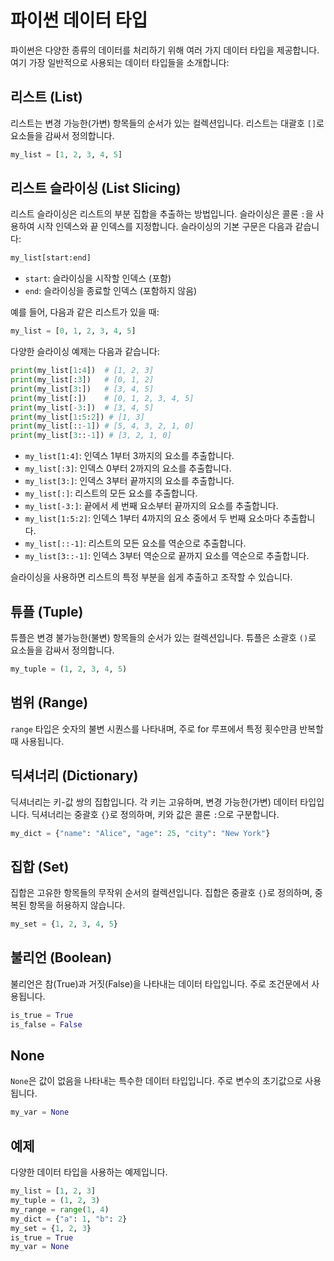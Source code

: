 # 파이썬 데이터 타입

파이썬은 다양한 종류의 데이터를 처리하기 위해 여러 가지 데이터 타입을 제공합니다. 여기 가장 일반적으로 사용되는 데이터 타입들을 소개합니다:

## 리스트 (List)
리스트는 변경 가능한(가변) 항목들의 순서가 있는 컬렉션입니다. 리스트는 대괄호 `[]`로 요소들을 감싸서 정의합니다.

```python
my_list = [1, 2, 3, 4, 5]
```
## 리스트 슬라이싱 (List Slicing)
리스트 슬라이싱은 리스트의 부분 집합을 추출하는 방법입니다. 슬라이싱은 콜론 `:`을 사용하여 시작 인덱스와 끝 인덱스를 지정합니다. 슬라이싱의 기본 구문은 다음과 같습니다:

```python
my_list[start:end]
```

- `start`: 슬라이싱을 시작할 인덱스 (포함)
- `end`: 슬라이싱을 종료할 인덱스 (포함하지 않음)

예를 들어, 다음과 같은 리스트가 있을 때:

```python
my_list = [0, 1, 2, 3, 4, 5]
```

다양한 슬라이싱 예제는 다음과 같습니다:

```python
print(my_list[1:4])  # [1, 2, 3]
print(my_list[:3])   # [0, 1, 2]
print(my_list[3:])   # [3, 4, 5]
print(my_list[:])    # [0, 1, 2, 3, 4, 5]
print(my_list[-3:])  # [3, 4, 5]
print(my_list[1:5:2]) # [1, 3]
print(my_list[::-1]) # [5, 4, 3, 2, 1, 0]
print(my_list[3::-1]) # [3, 2, 1, 0]
```

- `my_list[1:4]`: 인덱스 1부터 3까지의 요소를 추출합니다.
- `my_list[:3]`: 인덱스 0부터 2까지의 요소를 추출합니다.
- `my_list[3:]`: 인덱스 3부터 끝까지의 요소를 추출합니다.
- `my_list[:]`: 리스트의 모든 요소를 추출합니다.
- `my_list[-3:]`: 끝에서 세 번째 요소부터 끝까지의 요소를 추출합니다.
- `my_list[1:5:2]`: 인덱스 1부터 4까지의 요소 중에서 두 번째 요소마다 추출합니다.
- `my_list[::-1]`: 리스트의 모든 요소를 역순으로 추출합니다.
- `my_list[3::-1]`: 인덱스 3부터 역순으로 끝까지 요소를 역순으로 추출합니다.

슬라이싱을 사용하면 리스트의 특정 부분을 쉽게 추출하고 조작할 수 있습니다.

## 튜플 (Tuple)
튜플은 변경 불가능한(불변) 항목들의 순서가 있는 컬렉션입니다. 튜플은 소괄호 `()`로 요소들을 감싸서 정의합니다.

```python
my_tuple = (1, 2, 3, 4, 5)
```

## 범위 (Range)
`range` 타입은 숫자의 불변 시퀀스를 나타내며, 주로 for 루프에서 특정 횟수만큼 반복할 때 사용됩니다.

## 딕셔너리 (Dictionary)
딕셔너리는 키-값 쌍의 집합입니다. 각 키는 고유하며, 변경 가능한(가변) 데이터 타입입니다. 딕셔너리는 중괄호 `{}`로 정의하며, 키와 값은 콜론 `:`으로 구분합니다.

```python
my_dict = {"name": "Alice", "age": 25, "city": "New York"}
```

## 집합 (Set)
집합은 고유한 항목들의 무작위 순서의 컬렉션입니다. 집합은 중괄호 `{}`로 정의하며, 중복된 항목을 허용하지 않습니다.

```python
my_set = {1, 2, 3, 4, 5}
```

## 불리언 (Boolean)
불리언은 참(True)과 거짓(False)을 나타내는 데이터 타입입니다. 주로 조건문에서 사용됩니다.

```python
is_true = True
is_false = False
```

## None
`None`은 값이 없음을 나타내는 특수한 데이터 타입입니다. 주로 변수의 초기값으로 사용됩니다.

```python
my_var = None
```

## 예제
다양한 데이터 타입을 사용하는 예제입니다.

```python
my_list = [1, 2, 3]
my_tuple = (1, 2, 3)
my_range = range(1, 4)
my_dict = {"a": 1, "b": 2}
my_set = {1, 2, 3}
is_true = True
my_var = None
```